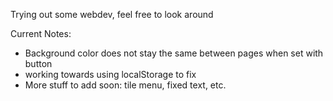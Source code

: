 Trying out some webdev, feel free to look around

Current Notes:
* Background color does not stay the same between pages when set with button
* working towards using localStorage to fix
* More stuff to add soon: tile menu, fixed text, etc.


